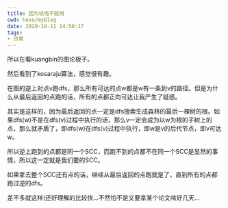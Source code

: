 ```yaml
---
title: 因为杭电不能用
cwd: hexo/myblog
date: 2020-10-11 14:50:17
tags:
- 日常
---
```


所以在看kuangbin的图论板子。

然后看到了kosaraju算法，感觉很有趣。

在图的逆上对点v跑dfs，那么所有可达的点w都是w有一条到v的路径。但是为什么从最后返回的点跑的话，所有的点都正向可达让我产生了疑惑。

其实是这样的，因为最后返回的点一定是dfs搜索生成森林的最后一棵树的根。如果dfs\(w\)不是在dfs\(v\)过程中执行的话，那么v一定会成为以w为根的子树上的点，那么就矛盾了，即dfs\(w\)在dfs\(v\)过程中执行，即w是v的后代节点，即v可达w。

所以逆上跑到的点都是同一个SCC，而跑不到的点都不在同一个SCC是显然的事情，所以这一定就是我们要的SCC。

如果拿去整个SCC还有点的话，继续从最后返回的点跑就是了，直到所有的点都跑过逆的dfs。

差不多就这样\(还好理解的比较快...不然怕不是又要拿某个论文啃好几天...

